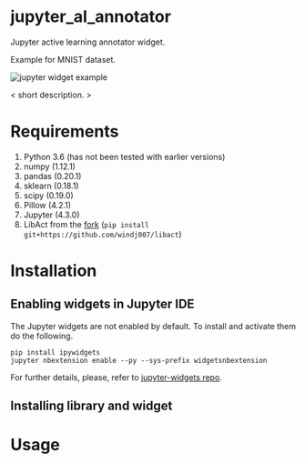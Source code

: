 # jupyter_al_annotator
Jupyter active learning annotator widget.

Example for MNIST dataset.


![jupyter widget example](https://github.com/IINemo/jupyter_al_annotator/blob/master/docs/al.png?raw=true)

< short description.         >

# Requirements

 1. Python 3.6 (has not been tested with earlier versions)
 2. numpy (1.12.1)
 3. pandas (0.20.1)
 4. sklearn (0.18.1)
 5. scipy (0.19.0)
 6. Pillow (4.2.1)
 7. Jupyter (4.3.0)
 8. LibAct from the [fork](https://github.com/windj007/libact)
 (`pip install git+https://github.com/windj007/libact`)

# Installation

## Enabling widgets in Jupyter IDE

The Jupyter widgets are not enabled by default. To install and activate them
do the following.

```
pip install ipywidgets
jupyter nbextension enable --py --sys-prefix widgetsnbextension
```

For further details, please, refer to [jupyter-widgets repo](https://github.com/jupyter-widgets/ipywidgets).

## Installing library and widget

# Usage

